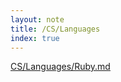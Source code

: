 ```yaml
---
layout: note
title: /CS/Languages
index: true
---
```


  <a href='/notes/CS/Languages/Ruby.html'>CS/Languages/Ruby.md</a>

